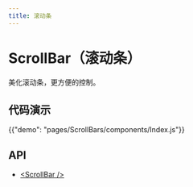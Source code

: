 ```yaml
---
title: 滚动条
---
```


# ScrollBar（滚动条）

<p class="description">美化滚动条，更方便的控制。</p>

## 代码演示

{{"demo": "pages/ScrollBars/components/Index.js"}}

## API

- [&lt;ScrollBar /&gt;](/api/ScrollBar)

